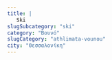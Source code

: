 ```yaml
---
title: |
   Ski
slugSubcategory: "ski"
category: "Βουνό"
slugCategory: "athlimata-vounou"
city: "Θεσσαλονίκη"
---
```


